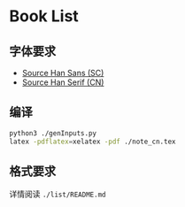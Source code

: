 # Book List

## 字体要求

- [Source Han Sans (SC)](https://github.com/adobe-fonts/source-han-sans)
- [Source Han Serif (CN)](https://github.com/adobe-fonts/source-han-serif)

## 编译

```bash
python3 ./genInputs.py
latex -pdflatex=xelatex -pdf ./note_cn.tex
```

## 格式要求

详情阅读 `./list/README.md`

